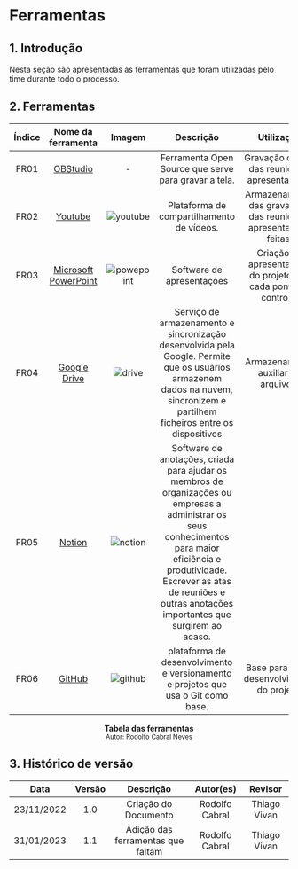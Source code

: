 # Ferramentas

## 1. Introdução
Nesta seção são apresentadas as ferramentas que foram utilizadas pelo time durante todo o processo. 

## 2. Ferramentas

|    Índice    | Nome da ferramenta | Imagem  | Descrição    | Utilização    |
| :--------: | :----: | :----------: | :----------: |:----------: | 
| FR01 |  [OBStudio](https://obsproject.com/pt-br/download/)  | - |  Ferramenta Open Source que serve para gravar a tela.  | Gravação da tela das reuniões e apresentações. |
| FR02 |  [Youtube](https://www.youtube.com)  | ![youtube](https://duckduckgo.com/i/d6e2c0bd.png) |  Plataforma de compartilhamento de vídeos.  | Armazenamento das gravações das reuniões e apresentações feitas. |
| FR03 |  [Microsoft PowerPoint](https://www.microsoft.com/en-us/microsoft-365/powerpoint)  | ![powepoint](https://duckduckgo.com/i/e86c128a.png) |  Software de apresentações  | Criação da apresentações do projeto, em cada ponto de controle. |
| FR04 |  [Google Drive](https://www.google.com/drive/)  | ![drive](https://duckduckgo.com/i/509a9ea5.png)|  Serviço de armazenamento e sincronização desenvolvida pela Google. Permite que os usuários armazenem dados na nuvem, sincronizem e partilhem ficheiros entre os dispositivos  | Armazenamento auxiliar de arquivos. |
| FR05 |  [Notion](https://www.notion.so/)  | ![notion](https://duckduckgo.com/i/f6441cab.png) |  Software de anotações, criada para ajudar os membros de organizações ou empresas a administrar os seus conhecimentos para maior eficiência e produtividade.   Escrever as atas de reuniões e outras anotações importantes que surgirem ao acaso. |
| FR06 |  [GitHub](https://github.com/)  | ![github](https://duckduckgo.com/i/27ff1233.png) |  plataforma de desenvolvimento e versionamento e projetos que usa o Git como base. | Base para o seu desenvolvimento do projeto. |


<figcaption align='center'>
    <b>Tabela das ferramentas</b>
    <br><small>Autor: Rodolfo Cabral Neves </small><br>
</figcaption>

## 3. Histórico de versão
|    Data    | Versão | Descrição    | Autor(es)    | Revisor            |
| :--------: | :----: | :----------: | :----------: | :----------------: |
| 23/11/2022 |  1.0   | Criação do Documento  | Rodolfo Cabral | Thiago Vivan |
| 31/01/2023 |  1.1   | Adição das ferramentas que faltam  | Rodolfo Cabral | Thiago Vivan |
